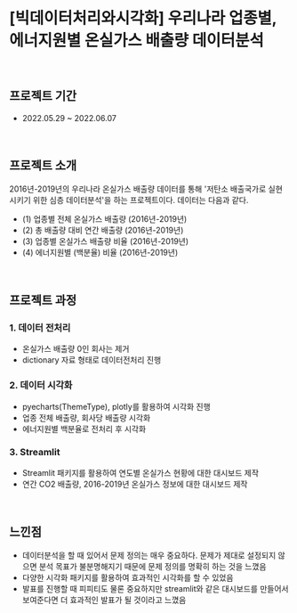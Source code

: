 # [빅데이터처리와시각화] 우리나라 업종별, 에너지원별 온실가스 배출량 데이터분석 

<br>

## 프로젝트 기간
- 2022.05.29 ~ 2022.06.07

<br>

## 프로젝트 소개
2016년-2019년의 우리나라 온실가스 배출량 데이터를 통해 '저탄소 배출국가로 실현시키기 위한 심층 데이터분석'을 하는 프로젝트이다.
데이터는 다음과 같다. 
* (1) 업종별 전체 온실가스 배출량 (2016년-2019년)
* (2) 총 배출량 대비 연간 배출량 (2016년-2019년)
* (3) 업종별 온실가스 배출량 비율 (2016년-2019년)
* (4) 에너지원별 (백분율) 비율 (2016년-2019년)

<br>

## 프로젝트 과정
### 1. 데이터 전처리 
* 온실가스 배출량 0인 회사는 제거
* dictionary 자료 형태로 데이터전처리 진행

### 2. 데이터 시각화
* pyecharts(ThemeType), plotly를 활용하여 시각화 진행
* 업종 전체 배출량, 회사당 배출량 시각화
* 에너지원별 백분율로 전처리 후 시각화

### 3. Streamlit
* Streamlit 패키지를 활용하여 연도별 온실가스 현황에 대한 대시보드 제작
* 연간 CO2 배출량, 2016-2019년 온실가스 정보에 대한 대시보드 제작

<br>

## 느낀점
* 데이터분석을 할 때 있어서 문제 정의는 매우 중요하다. 문제가 제대로 설정되지 않으면 분석 목표가 불분명해지기 때문에 문제 정의를 명확히 하는 것을 느꼈음
* 다양한 시각화 패키지를 활용하여 효과적인 시각화를 할 수 있었음
* 발표를 진행할 때 피피티도 물론 중요하지만 streamlit와 같은 대시보드를 만들어서 보여준다면 더 효과적인 발표가 될 것이라고 느꼈음
